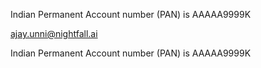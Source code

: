 


Indian Permanent Account number (PAN) is AAAAA9999K


ajay.unni@nightfall.ai

Indian Permanent Account number (PAN) is AAAAA9999K

